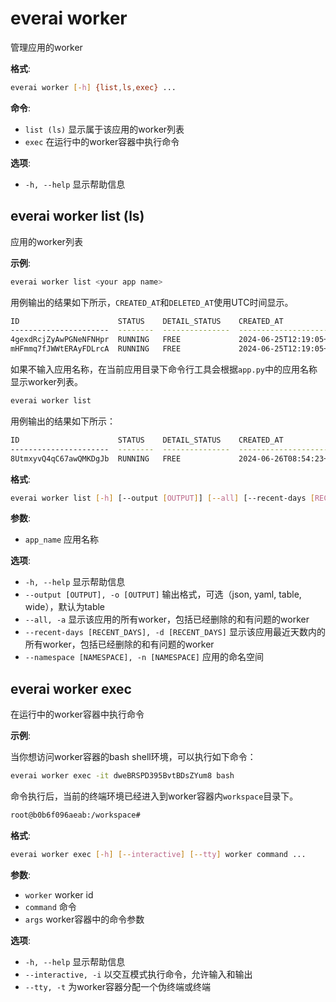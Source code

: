 # everai worker
管理应用的worker  

**格式**:   
```bash 
everai worker [-h] {list,ls,exec} ...
```

**命令**:    
* `list (ls)` 显示属于该应用的worker列表  
* `exec`          在运行中的worker容器中执行命令

**选项**:  
* `-h, --help`  显示帮助信息  

## everai worker list (ls)
应用的worker列表  

**示例**:  
```bash 
everai worker list <your app name>
```
用例输出的结果如下所示，`CREATED_AT`和`DELETED_AT`使用UTC时间显示。  
```bash 
ID                      STATUS    DETAIL_STATUS    CREATED_AT                DELETED_AT
----------------------  --------  ---------------  ------------------------  ------------
4gexdRcjZyAwPGNeNFNHpr  RUNNING   FREE             2024-06-25T12:19:05+0000
mHFmmq7fJWWtERAyFDLrcA  RUNNING   FREE             2024-06-25T12:19:05+0000
```
如果不输入应用名称，在当前应用目录下命令行工具会根据`app.py`中的应用名称显示worker列表。  

```bash
everai worker list
```
用例输出的结果如下所示：  

```bash
ID                      STATUS    DETAIL_STATUS    CREATED_AT                DELETED_AT
----------------------  --------  ---------------  ------------------------  ------------
8UtmxyvQ4qC67awQMKDgJb  RUNNING   FREE             2024-06-26T08:54:23+0000
```
**格式**:  
```bash  
everai worker list [-h] [--output [OUTPUT]] [--all] [--recent-days [RECENT_DAYS]] [--namespace [NAMESPACE]] [app_name]
```

**参数**:  
  * `app_name`              应用名称  

**选项**:  
* `-h, --help`            显示帮助信息  
* `--output [OUTPUT], -o [OUTPUT]`
                         输出格式，可选（json, yaml, table, wide），默认为table  
* `--all, -a`             显示该应用的所有worker，包括已经删除的和有问题的worker  
* `--recent-days [RECENT_DAYS], -d [RECENT_DAYS]`
                        显示该应用最近天数内的所有worker，包括已经删除的和有问题的worker
* `--namespace [NAMESPACE], -n [NAMESPACE]`
                        应用的命名空间  

## everai worker exec
在运行中的worker容器中执行命令  

**示例**:  

当你想访问worker容器的bash shell环境，可以执行如下命令：  

```bash 
everai worker exec -it dweBRSPD395BvtBDsZYum8 bash
```

命令执行后，当前的终端环境已经进入到worker容器内`workspace`目录下。  

```bash 
root@b0b6f096aeab:/workspace#
```

**格式**:  
```bash  
everai worker exec [-h] [--interactive] [--tty] worker command ...
```

**参数**:  
  * `worker`             worker id
  * `command`            命令
  * `args`               worker容器中的命令参数

**选项**:  
* `-h, --help`            显示帮助信息  
* `--interactive, -i`  以交互模式执行命令，允许输入和输出
* `--tty, -t`          为worker容器分配一个伪终端或终端